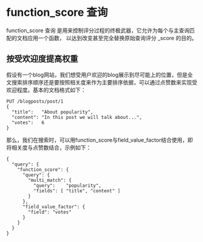 # function_score 查询
function_score 查询 是用来控制评分过程的终极武器，它允许为每个与主查询匹配的文档应用一个函数， 以达到改变甚至完全替换原始查询评分 _score 的目的。

## 按受欢迎度提高权重
假设有一个blog网站，我们想受用户欢迎的blog展示到尽可能上的位置，但是全文搜索排序顺序还是要按照相关度来作为主要排序依据，可以通过点赞数来实现受欢迎程度。基本的文档格式如下：
```
PUT /blogposts/post/1
{
  "title":   "About popularity",
  "content": "In this post we will talk about...",
  "votes":   6
}
```
那么，我们在搜索时，可以用function_score与field_value_factor结合使用，即将相关度与点赞数结合，示例如下：
```
{
  "query": {
	"function_score": { 
	  "query": { 
		"multi_match": {
		  "query":    "popularity",
		  "fields": [ "title", "content" ]
		}
	  },
	  "field_value_factor": { 
		"field": "votes" 
	  }
	}
  }
}
```